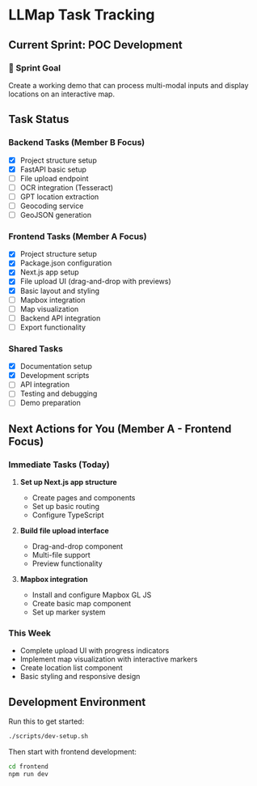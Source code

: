 # LLMap Task Tracking

## Current Sprint: POC Development

### 🎯 Sprint Goal
Create a working demo that can process multi-modal inputs and display locations on an interactive map.

## Task Status

### Backend Tasks (Member B Focus)
- [x] Project structure setup
- [x] FastAPI basic setup
- [ ] File upload endpoint
- [ ] OCR integration (Tesseract)
- [ ] GPT location extraction
- [ ] Geocoding service
- [ ] GeoJSON generation

### Frontend Tasks (Member A Focus)
- [x] Project structure setup
- [x] Package.json configuration
- [x] Next.js app setup
- [x] File upload UI (drag-and-drop with previews)
- [x] Basic layout and styling
- [ ] Mapbox integration
- [ ] Map visualization
- [ ] Backend API integration
- [ ] Export functionality

### Shared Tasks
- [x] Documentation setup
- [x] Development scripts
- [ ] API integration
- [ ] Testing and debugging
- [ ] Demo preparation

## Next Actions for You (Member A - Frontend Focus)

### Immediate Tasks (Today)
1. **Set up Next.js app structure**
   - Create pages and components
   - Set up basic routing
   - Configure TypeScript

2. **Build file upload interface**
   - Drag-and-drop component
   - Multi-file support
   - Preview functionality

3. **Mapbox integration**
   - Install and configure Mapbox GL JS
   - Create basic map component
   - Set up marker system

### This Week
- Complete upload UI with progress indicators
- Implement map visualization with interactive markers
- Create location list component
- Basic styling and responsive design

## Development Environment

Run this to get started:
```bash
./scripts/dev-setup.sh
```

Then start with frontend development:
```bash
cd frontend
npm run dev
```